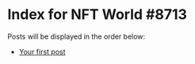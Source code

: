 # Index for NFT World #8713
Posts will be displayed in the order below:

- [Your first post](./001-first.md)

